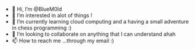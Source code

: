 - 👋 Hi, I’m @BlueM0ld
- 👀 I’m interested in alot of things ! 
- 🌱 I’m currently learning cloud computing and a having a small adventure in chess programming :) 
- 💞️ I’m looking to collaborate on anything that I can understand ahah
- 📫 How to reach me ...through my email :) 

<!---
BlueM0ld/BlueM0ld is a ✨ special ✨ repository because its `README.md` (this file) appears on your GitHub profile.
You can click the Preview link to take a look at your changes.
--->
